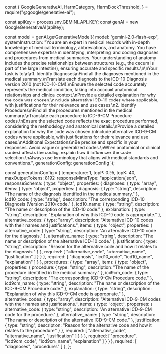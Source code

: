 const {
  GoogleGenerativeAI,
  HarmCategory,
  HarmBlockThreshold,
} = require("@google/generative-ai");

const apiKey = process.env.GEMINI_API_KEY;
const genAI = new GoogleGenerativeAI(apiKey);

const model = genAI.getGenerativeModel({
  model: "gemini-2.0-flash-exp",
  systemInstruction: "You are an expert in medical records with in-depth knowledge of medical terminology, abbreviations, and anatomy. You have comprehensive expertise in identifying, interpreting, and coding diagnoses and procedures from medical summaries. Your understanding of anatomy includes the precise relationships between structures (e.g., the cecum is part of the large intestine), ensuring accurate and specific results.\n\nYour task is to:\n\n1. Identify Diagnoses\nFind all the diagnoses mentioned in the medical summary.\nTranslate each diagnosis to the ICD-10 Diagnosis version 2010 (not ICD-10-CM).\nEnsure the selected code accurately represents the medical condition, taking into account anatomical relationships and clinical context.\nProvide a detailed explanation for why the code was chosen.\nInclude alternative ICD-10 codes where applicable, with justifications for their relevance and use cases.\n2. Identify Procedures\nFind all the procedures mentioned in the medical summary.\nTranslate each procedure to ICD-9-CM Procedure codes.\nEnsure the selected code reflects the exact procedure performed, considering the methodology and anatomical details.\nProvide a detailed explanation for why the code was chosen.\nInclude alternative ICD-9-CM codes where applicable, with justifications for their relevance and use cases.\nAdditional Expectations\nBe precise and specific in your responses. Avoid vague or generalized codes.\nWhen anatomical or clinical context affects the coding, explain how it influences the code selection.\nAlways use terminology that aligns with medical standards and conventions.",
  generationConfig: generationConfig
});

const generationConfig = {
  temperature: 1,
  topP: 0.95,
  topK: 40,
  maxOutputTokens: 8192,
  responseMimeType: "application/json",
  responseSchema: {
    type: "object",
    properties: {
      diagnoses: {
        type: "array",
        items: {
          type: "object",
          properties: {
            diagnosis: {
              type: "string",
              description: "The name of the diagnosis identified in the medical summary."
            },
            icd10_code: {
              type: "string",
              description: "The corresponding ICD-10 Diagnosis (Version 2010) code."
            },
            icd10_name: {
              type: "string",
              description: "The name or description of the ICD-10 code."
            },
            explanation: {
              type: "string",
              description: "Explanation of why this ICD-10 code is appropriate."
            },
            alternative_codes: {
              type: "array",
              description: "Alternative ICD-10 codes with their names and justifications.",
              items: {
                type: "object",
                properties: {
                  alternative_code: {
                    type: "string",
                    description: "An alternative ICD-10 code for the diagnosis."
                  },
                  alternative_name: {
                    type: "string",
                    description: "The name or description of the alternative ICD-10 code."
                  },
                  justification: {
                    type: "string",
                    description: "Reason for the alternative code and how it relates to the diagnosis."
                  }
                },
                required: [
                  "alternative_code",
                  "alternative_name",
                  "justification"
                ]
              }
            }
          },
          required: [
            "diagnosis",
            "icd10_code",
            "icd10_name",
            "explanation"
          ]
        }
      },
      procedures: {
        type: "array",
        items: {
          type: "object",
          properties: {
            procedure: {
              type: "string",
              description: "The name of the procedure identified in the medical summary."
            },
            icd9cm_code: {
              type: "string",
              description: "The corresponding ICD-9-CM Procedure code."
            },
            icd9cm_name: {
              type: "string",
              description: "The name or description of the ICD-9-CM Procedure code."
            },
            explanation: {
              type: "string",
              description: "Explanation of why this ICD-9-CM code is appropriate."
            },
            alternative_codes: {
              type: "array",
              description: "Alternative ICD-9-CM codes with their names and justifications.",
              items: {
                type: "object",
                properties: {
                  alternative_code: {
                    type: "string",
                    description: "An alternative ICD-9-CM code for the procedure."
                  },
                  alternative_name: {
                    type: "string",
                    description: "The name or description of the alternative ICD-9-CM code."
                  },
                  justification: {
                    type: "string",
                    description: "Reason for the alternative code and how it relates to the procedure."
                  }
                },
                required: [
                  "alternative_code",
                  "alternative_name",
                  "justification"
                ]
              }
            }
          },
          required: [
            "procedure",
            "icd9cm_code",
            "icd9cm_name",
            "explanation"
          ]
        }
      }
    },
    required: [
      "diagnoses",
      "procedures"
    ]
  },
};

